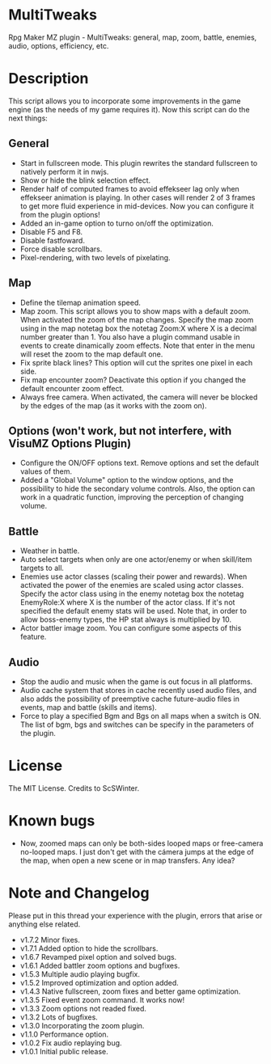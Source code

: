 # MultiTweaks
Rpg Maker MZ plugin - MultiTweaks: general, map, zoom, battle, enemies, audio, options, efficiency, etc.


# Description

This script allows you to incorporate some improvements in the game engine (as the needs of my game requires it). Now this script can do the next things:

## General

 * Start in fullscreen mode. This plugin rewrites the standard fullscreen to natively perform it in nwjs.
 * Show or hide the blink selection effect.
 * Render half of computed frames to avoid effekseer lag only when effekseer animation is playing. In other cases will render 2 of 3 frames to get more fluid experience in mid-devices. Now you can configure it from the plugin options!
 * Added an in-game option to turno on/off the optimization.
 * Disable F5 and F8.
 * Disable fastfoward.
 * Force disable scrollbars.
 * Pixel-rendering, with two levels of pixelating.

## Map

 * Define the tilemap animation speed.
 * Map zoom. This script allows you to show maps with a default zoom. When activated the zoom of the map changes. Specify the map zoom using in the map notetag box the notetag Zoom:X where X is a decimal number greater than 1. You also have a plugin command usable in events to create dinamically zoom effects. Note that enter in the menu will reset the zoom to the map default one.
 * Fix sprite black lines? This option will cut the sprites one pixel in each side.
 * Fix map encounter zoom? Deactivate this option if you changed the default encounter zoom effect.
 * Always free camera. When activated, the camera will never be blocked by the edges of the map (as it works with the zoom on).

## Options (won't work, but not interfere, with VisuMZ Options Plugin)

 * Configure the ON/OFF options text. Remove options and set the default values of them.
 * Added a "Global Volume" option to the window options, and the possibility to hide the secondary volume controls. Also, the option can work in a quadratic function, improving the perception of changing volume.

## Battle

 * Weather in battle.
 * Auto select targets when only are one actor/enemy or when skill/item targets to all.
 * Enemies use actor classes (scaling their power and rewards). When activated the power of the enemies are scaled using actor classes. Specify the actor class using in the enemy notetag box the notetag EnemyRole:X where X is the number of the actor class. If it's not specified the default enemy stats will be used. Note that, in order to allow boss-enemy types, the HP stat always is multiplied by 10.
 * Actor battler image zoom. You can configure some aspects of this feature.

## Audio

 * Stop the audio and music when the game is out focus in all platforms.
 * Audio cache system that stores in cache recently used audio files, and also adds the possibility of preemptive cache future-audio files in events, map and battle (skills and items).
 * Force to play a specified Bgm and Bgs on all maps when a switch is ON. The list of bgm, bgs and switches can be specify in the parameters of the plugin.


# License

The MIT License. Credits to ScSWinter.


# Known bugs

* Now, zoomed maps can only be both-sides looped maps or free-camera no-looped maps. I just don't get with the cámera jumps at the edge of the map, when open a new scene or in map transfers. Any idea?


# Note and Changelog

Please put in this thread your experience with the plugin, errors that arise or anything else related.
* v1.7.2 Minor fixes.
* v1.7.1 Added option to hide the scrollbars.
* v1.6.7 Revamped pixel option and solved bugs.
* v1.6.1 Added battler zoom options and bugfixes.
* v1.5.3 Multiple audio playing bugfix.
* v1.5.2 Improved optimization and option added.
* v1.4.3 Native fullscreen, zoom fixes and better game optimization.
* v1.3.5 Fixed event zoom command. It works now!
* v1.3.3 Zoom options not readed fixed.
* v1.3.2 Lots of bugfixes.
* v1.3.0 Incorporating the zoom plugin.
* v1.1.0 Performance option.
* v1.0.2 Fix audio replaying bug.
* v1.0.1 Initial public release.

